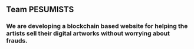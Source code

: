 ## Team PESUMISTS

### We are developing a blockchain based website for helping the artists sell their digital artworks without worrying about frauds.